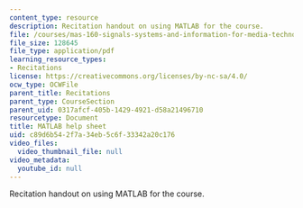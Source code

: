 ```yaml
---
content_type: resource
description: Recitation handout on using MATLAB for the course.
file: /courses/mas-160-signals-systems-and-information-for-media-technology-fall-2007/c89d6b542f7a34eb5c6f33342a20c176_rec2_matlab_help.pdf
file_size: 128645
file_type: application/pdf
learning_resource_types:
- Recitations
license: https://creativecommons.org/licenses/by-nc-sa/4.0/
ocw_type: OCWFile
parent_title: Recitations
parent_type: CourseSection
parent_uid: 0317afcf-405b-1429-4921-d58a21496710
resourcetype: Document
title: MATLAB help sheet
uid: c89d6b54-2f7a-34eb-5c6f-33342a20c176
video_files:
  video_thumbnail_file: null
video_metadata:
  youtube_id: null
---
```

Recitation handout on using MATLAB for the course.